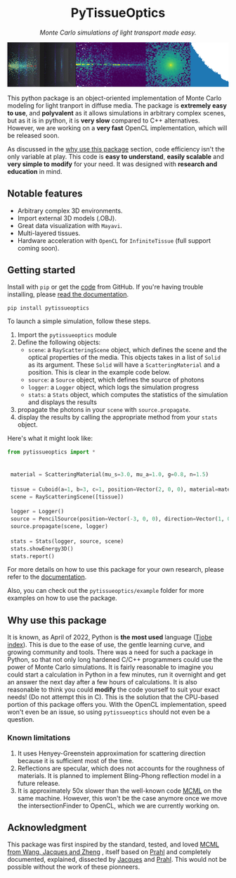 
<h1 align="center"><b>PyTissueOptics</b></h1>

<p align="center"><i>Monte Carlo simulations of light transport made easy.</i></p>
<p align="center">
<img src="./docs/README.assets/pytissue-demo-banenr.jpg">
</p>

This python package is an object-oriented implementation of Monte Carlo modeling for light tranport in diffuse media. The package is **extremely easy to use**, and **polyvalent** as it allows simulations in arbitrary complex scenes, but as it is in python, it is **very slow** compared to C++ alternatives. However, we are working on a **very fast** OpenCL implementation, which will be released soon.

As discussed in the [why use this package](#why-use-this-package) section, code efficiency isn't the only variable at play. This code is **easy to understand**, **easily scalable** and **very simple to modify** for your need. It was designed with **research and education** in mind.

## Notable features
- Arbitrary complex 3D environments.
- Import external 3D models (.OBJ).
- Great data visualization with `Mayavi`.
- Multi-layered tissues.
- Hardware acceleration with `OpenCL` for `InfiniteTissue` (full support coming soon).

## Getting started
Install with `pip` or get the [code](https://github.com/DCC-Lab/PyTissueOptics) from GitHub. If you're having trouble installing,
please [read the documentation](https://pytissueoptics.readthedocs.io/en/latest/).

```shell
pip install pytissueoptics
```
To launch a simple simulation, follow these steps.
1. Import the `pytissueoptics` module
2. Define the following objects:
    - `scene`: a `RayScatteringScene` object, which defines the scene and the optical properties of the media. This objects takes in a list of `Solid` as its argument. These `Solid` will have a `ScatteringMaterial` and a position. This is clear in the example code below.
    - `source`: a `Source` object, which defines the source of photons
    - `logger`: a `Logger` object, which logs the simulation progress
    - `stats`: a `Stats` object, which computes the statistics of the simulation and displays the results
3. propagate the photons in your `scene` with `source.propagate`.
4. display the results by calling the appropriate method from your `stats` object.

Here's what it might look like:
```python
from pytissueoptics import *

 
 material = ScatteringMaterial(mu_s=3.0, mu_a=1.0, g=0.8, n=1.5)

 tissue = Cuboid(a=1, b=3, c=1, position=Vector(2, 0, 0), material=material)
 scene = RayScatteringScene([tissue])

 logger = Logger()
 source = PencilSource(position=Vector(-3, 0, 0), direction=Vector(1, 0, 0), N=1000)
 source.propagate(scene, logger)

 stats = Stats(logger, source, scene)
 stats.showEnergy3D()
 stats.report()
```
For more details on how to use this package for your own research, please refer to the [documentation](https://pytissueoptics.readthedocs.io/en/latest/).

Also, you can check out the `pytissueoptics/example` folder for more examples on how to use the package.


## Why use this package
It is known, as April of 2022, Python is **the most used** language ([Tiobe index](https://www.tiobe.com/tiobe-index/)).
This is due to the ease of use, the gentle learning curve, and growing community and tools. There was a need for 
such a package in Python, so that not only long hardened C/C++ programmers could use the power of Monte Carlo simulations.
It is fairly reasonable to imagine you could start a calculation in Python in a few minutes, run it overnight and get
an answer the next day after a few hours of calculations. It is also reasonable to think you could **modify** the code
yourself to suit your exact needs! (Do not attempt this in C). This is the solution that the CPU-based portion of this package 
offers you. With the OpenCL implementation, speed won't even be an issue, so using `pytissueoptics` should not even be a question.

### Known limitations
1. It uses Henyey-Greenstein approximation for scattering direction because it is sufficient most of the time.
2. Reflections are specular, which does not accounts for the roughness of materials. It is planned to implement Bling-Phong reflection model in a future release.
2. It is approximately 50x slower than the well-known code [MCML](https://omlc.org/software/mc/mcml/) on the same machine. However, this won't be the case anymore once we move the intersectionFinder to OpenCL, which we are currently working on.

## Acknowledgment
This package was first inspired by the standard, tested, and loved [MCML from Wang, Jacques and Zheng](https://omlc.org/software/mc/mcpubs/1995LWCMPBMcml.pdf) , itself based on [Prahl](https://omlc.org/~prahl/pubs/abs/prahl89.html) and completely documented, explained, dissected by [Jacques](https://omlc.org/software/mc/) and [Prahl](https://omlc.org/~prahl/pubs/abs/prahl89.html). This would not be possible without the work of these pionneers.
